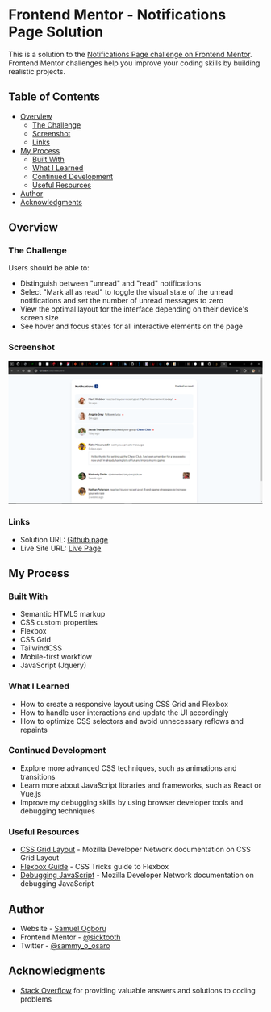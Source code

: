 # Frontend Mentor - Notifications Page Solution

This is a solution to the [Notifications Page challenge on Frontend Mentor](https://www.frontendmentor.io/challenges/notifications-page-DqK5QAmKbC). Frontend Mentor challenges help you improve your coding skills by building realistic projects.

## Table of Contents

- [Overview](#overview)
  - [The Challenge](#the-challenge)
  - [Screenshot](#screenshot)
  - [Links](#links)
- [My Process](#my-process)
  - [Built With](#built-with)
  - [What I Learned](#what-i-learned)
  - [Continued Development](#continued-development)
  - [Useful Resources](#useful-resources)
- [Author](#author)
- [Acknowledgments](#acknowledgments)

## Overview

### The Challenge

Users should be able to:

- Distinguish between "unread" and "read" notifications
- Select "Mark all as read" to toggle the visual state of the unread notifications and set the number of unread messages to zero
- View the optimal layout for the interface depending on their device's screen size
- See hover and focus states for all interactive elements on the page

### Screenshot

![Notifications Page Screenshot](./Screenshot(11).png)

### Links

- Solution URL: [Github page](https://github.com/sicktooth/notifications-page-main)
- Live Site URL: [Live Page](https://sicktooth.github.io/notifications-page-main/)

## My Process

### Built With

- Semantic HTML5 markup
- CSS custom properties
- Flexbox
- CSS Grid
- TailwindCSS
- Mobile-first workflow
- JavaScript (Jquery)

### What I Learned

- How to create a responsive layout using CSS Grid and Flexbox
- How to handle user interactions and update the UI accordingly
- How to optimize CSS selectors and avoid unnecessary reflows and repaints

### Continued Development

- Explore more advanced CSS techniques, such as animations and transitions
- Learn more about JavaScript libraries and frameworks, such as React or Vue.js
- Improve my debugging skills by using browser developer tools and debugging techniques

### Useful Resources

- [CSS Grid Layout](https://developer.mozilla.org/en-US/docs/Web/CSS/CSS_Grid_Layout) - Mozilla Developer Network documentation on CSS Grid Layout
- [Flexbox Guide](https://css-tricks.com/snippets/css/a-guide-to-flexbox/) - CSS Tricks guide to Flexbox
- [Debugging JavaScript](https://developer.mozilla.org/en-US/docs/Mozilla/Debugging/Debugging_JavaScript) - Mozilla Developer Network documentation on debugging JavaScript

## Author

- Website - [Samuel Ogboru](https://www.your-site.com)
- Frontend Mentor - [@sicktooth](https://www.frontendmentor.io/profile/sicktooth)
- Twitter - [@sammy_o_osaro](https://www.twitter.com/sammy_o_osaro)

## Acknowledgments
- [Stack Overflow](https://stackoverflow.com/) for providing valuable answers and solutions to coding problems